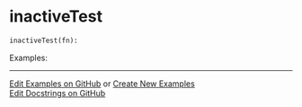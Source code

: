 # <a id="Peeves.TestUtils.inactiveTest">inactiveTest</a>

```python
inactiveTest(fn): 
```


Examples: 


___

[Edit Examples on GitHub](https://github.com/McCoyGroup/References/edit/gh-pages/Documentation/examples/Peeves/TestUtils/inactiveTest.md) or 
[Create New Examples](https://github.com/McCoyGroup/References/new/gh-pages/?filename=Documentation/examples/Peeves/TestUtils/inactiveTest.md) <br/>
[Edit Docstrings on GitHub](https://github.com/McCoyGroup/Peeves/edit/master/TestUtils.py?message=Update%20Docs)